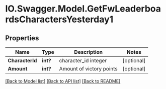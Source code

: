 # IO.Swagger.Model.GetFwLeaderboardsCharactersYesterday1
## Properties

Name | Type | Description | Notes
------------ | ------------- | ------------- | -------------
**CharacterId** | **int?** | character_id integer | [optional] 
**Amount** | **int?** | Amount of victory points | [optional] 

[[Back to Model list]](../README.md#documentation-for-models) [[Back to API list]](../README.md#documentation-for-api-endpoints) [[Back to README]](../README.md)

